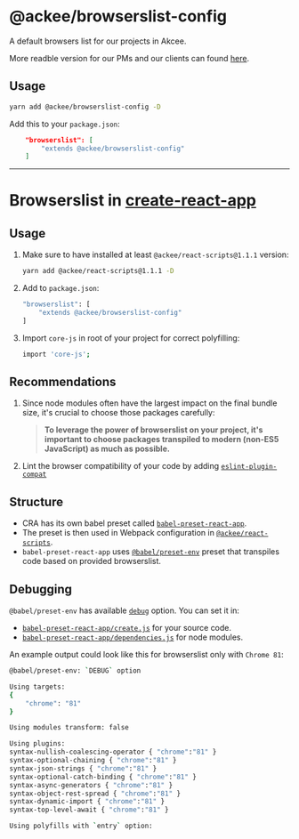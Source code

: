 # @ackee/browserslist-config

A default browsers list for our projects in Akcee.

More readble version for our PMs and our clients can found [here](https://docs.google.com/document/d/1_SzDspoB9c1RUIVnbx880qxsEfQ5VNKbE33atqXb7Es/edit?usp=sharing).

## Usage

```sh
yarn add @ackee/browserslist-config -D
```

Add this to your `package.json`:

```json
    "browserslist": [
        "extends @ackee/browserslist-config"
    ]
```

---

# Browserslist in [create-react-app](https://github.com/AckeeCZ/create-react-app)

## Usage

1. Make sure to have installed at least `@ackee/react-scripts@1.1.1` version:

   ```sh
   yarn add @ackee/react-scripts@1.1.1 -D
   ```

2. Add to `package.json`:

   ```sh
   "browserslist": [
       "extends @ackee/browserslist-config"
   ]
   ```

3. Import `core-js` in root of your project for correct polyfilling:
   ```sh
   import 'core-js';
   ```

## Recommendations

1. Since node modules often have the largest impact on the final bundle size, it's crucial to choose those packages carefully:

   > **To leverage the power of browserslist on your project, it's important to choose packages transpiled to modern (non-ES5 JavaScript) as much as possible.**

2. Lint the browser compatibility of your code by adding [`eslint-plugin-compat`](https://github.com/amilajack/eslint-plugin-compat)

## Structure

- CRA has its own babel preset called [`babel-preset-react-app`](https://github.com/AckeeCZ/create-react-app/tree/master/packages/babel-preset-react-app).
- The preset is then used in Webpack configuration in [`@ackee/react-scripts`](https://github.com/AckeeCZ/create-react-app/blob/master/packages/react-scripts/config/webpack.config.js).
- `babel-preset-react-app` uses [`@babel/preset-env`](https://babeljs.io/docs/en/babel-preset-env) preset that transpiles code based on provided browserslist.

## Debugging

`@babel/preset-env` has available [`debug`](https://babeljs.io/docs/en/babel-preset-env#debug) option. You can set it in:

- [`babel-preset-react-app/create.js`](https://github.com/AckeeCZ/create-react-app/blob/master/packages/babel-preset-react-app/create.js#L81) for your source code.
- [`babel-preset-react-app/dependencies.js`](https://github.com/AckeeCZ/create-react-app/blob/master/packages/babel-preset-react-app/dependencies.js#L86) for node modules.

An example output could look like this for browserslist only with `Chrome 81`:

```sh
@babel/preset-env: `DEBUG` option

Using targets:
{
    "chrome": "81"
}

Using modules transform: false

Using plugins:
syntax-nullish-coalescing-operator { "chrome":"81" }
syntax-optional-chaining { "chrome":"81" }
syntax-json-strings { "chrome":"81" }
syntax-optional-catch-binding { "chrome":"81" }
syntax-async-generators { "chrome":"81" }
syntax-object-rest-spread { "chrome":"81" }
syntax-dynamic-import { "chrome":"81" }
syntax-top-level-await { "chrome":"81" }

Using polyfills with `entry` option:
```
